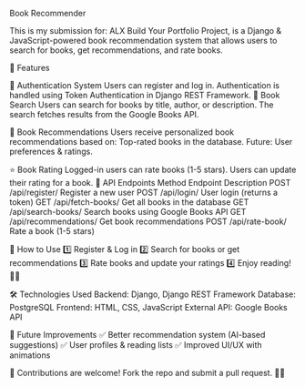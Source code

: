  Book Recommender

This is my submission for: ALX Build Your Portfolio Project, is a Django & JavaScript-powered book recommendation system that allows users to search for books, get recommendations, and rate books.

🌟 Features

🔑 Authentication System
Users can register and log in.
Authentication is handled using Token Authentication in Django REST Framework.
📖 Book Search
Users can search for books by title, author, or description.
The search fetches results from the Google Books API.

🌟 Book Recommendations
Users receive personalized book recommendations based on:
Top-rated books in the database.
Future: User preferences & ratings.

⭐ Book Rating
Logged-in users can rate books (1-5 stars).
Users can update their rating for a book.
🔗 API Endpoints
Method	Endpoint	Description
POST	/api/register/	Register a new user
POST	/api/login/	User login (returns a token)
GET	/api/fetch-books/	Get all books in the database
GET	/api/search-books/	Search books using Google Books API
GET	/api/recommendations/	Get book recommendations
POST	/api/rate-book/	Rate a book (1-5 stars)

🚀 How to Use
1️⃣ Register & Log in
2️⃣ Search for books or get recommendations
3️⃣ Rate books and update your ratings
4️⃣ Enjoy reading! 📖✨

🛠️ Technologies Used
Backend: Django, Django REST Framework
Database: PostgreSQL
Frontend: HTML, CSS, JavaScript
External API: Google Books API

📝 Future Improvements
✅ Better recommendation system (AI-based suggestions)
✅ User profiles & reading lists
✅ Improved UI/UX with animations

📌 Contributions are welcome! Fork the repo and submit a pull request. 🚀🎉
